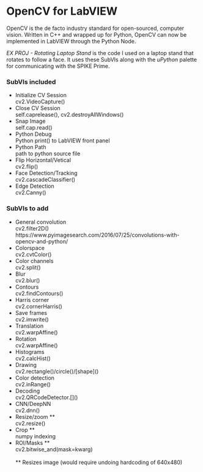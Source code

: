 # OpenCV for LabVIEW
OpenCV is the de facto industry standard for open-sourced, computer vision. Written in C++ and wrapped up for Python, OpenCV can now be implemented in LabVIEW through the Python Node.

*EX PROJ - Rotating Laptop Stand* is the code I used on a laptop stand that rotates to follow a face. It uses these SubVIs along with the *uPython* palette for communicating with the SPIKE Prime.

### SubVIs included
<ul>
  <li>Initialize CV Session<br />
    cv2.VideoCapture()</li>
  <li>Close CV Session<br />
    self.caprelease(), cv2.destroyAllWindows()</li>
  <li>Snap Image<br />
    self.cap.read()</li>
  <li>Python Debug<br />
    Python print() to LabVIEW front panel</li>
  <li>Python Path<br />
    path to python source file</li>
  <li>Flip Horizontal/Vetical<br />
    cv2.flip()</li>
  <li>Face Detection/Tracking<br />
    cv2.cascadeClassifier()</li>
  <li>Edge Detection<br />
    cv2.Canny()</li>
 </ul>

### SubVIs to add
<ul>
  <li>General convolution<br />
    cv2.filter2D()<br />
    https://www.pyimagesearch.com/2016/07/25/convolutions-with-opencv-and-python/</li>
  <li>Colorspace<br />
    cv2.cvtColor()</li>
  <li>Color channels<br />
    cv2.split()</li>
  <li>Blur<br />
    cv2.blur()</li>
  <li>Contours<br />
    cv2.findContours()</li>
  <li>Harris corner<br />
    cv2.cornerHarris()</li>
  <li>Save frames<br />
    cv2.imwrite()</li>
  <li>Translation<br />
    cv2.warpAffine()</li>
  <li>Rotation<br />
    cv2.warpAffine()</li>
  <li>Histograms<br />
    cv2.calcHist()</li>
  <li>Drawing<br />
    cv2.rectangle()/circle()/[shape]()</li>
  <li>Color detection<br />
    cv2.inRange()</li>
  <li>Decoding<br />
    cv2.QRCodeDetector.[]()</li>
  <li>CNN/DeepNN<br />
    cv2.dnn()</li>
  <li>Resize/zoom **<br />
    cv2.resize()</li>
  <li>Crop **<br />
    numpy indexing</li>
  <li>ROI/Masks **<br />
    cv2.bitwise_and(mask=kwarg)</li>
  <br />
  ** Resizes image (would require undoing hardcoding of 640x480)
</ul>

